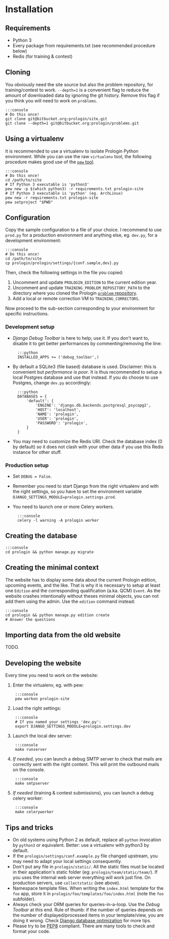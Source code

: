 # Installation


## Requirements

* Python 3
* Every package from requirements.txt (see recommended procedure below)
* Redis (for training & contest)

## Cloning

You obviously need the site source but also the problem repository, for
training/contest to work. `--depth=1` is a convenient flag to reduce the amount
of downloaded data by ignoring the git history. Remove this flag if you think
you will need to work on `problems`.

    :::console
    # Do this once!
    git clone git@bitbucket.org:prologin/site.git
    git clone --depth=1 git@bitbucket.org:prologin/problems.git

## Using a virtualenv

It is recommended to use a virtualenv to isolate Prologin Python environment.
While you can use the raw `virtualenv` tool, the following procedure makes good
use of the [`pew` tool](https://pypi.python.org/pypi/pew/).

    :::console
    # Do this once!
    cd /path/to/site
    # If Python 3 executable is 'python3'
    pew new -p $(which python3) -r requirements.txt prologin-site
    # If Python 3 executable is 'python' (eg. ArchLinux)
    pew new -r requirements.txt prologin-site
    pew setproject "$PWD"

## Configuration

Copy the sample configuration to a file of your choice. I recommend to use
`prod.py` for a production environment and anything else, eg. `dev.py`, for
a development environment:

    :::console
    # Do this once!
    cd /path/to/site
    cp prologin/prologin/settings/{conf.sample,dev}.py

Then, check the following settings in the file you copied:

1. Uncomment and update `PROLOGIN_EDITION` to the current edition year.
1. Uncomment and update `TRAINING_PROBLEM_REPOSITORY_PATH` to the directory where
   you cloned the Prologin [`problem` repository](https://bitbucket.org/prologin/problems/).
1. Add a local or remote correction VM to `TRAINING_CORRECTORS`.

Now proceed to the sub-section corresponding to your environment for specific
instructions.

### Development setup

* *Django Debug Toolbar* is here to help; use it. If you don't want to, disable
  it to get better performances by commenting/removing the line:

        :::python
        INSTALLED_APPS += ('debug_toolbar',)

* By default a SQLite3 (file based) database is used. Disclaimer: this is
  convenient but *performance is poor*. It is thus recommended to setup a local
  Postgres database and use that instead. If you do choose to use Postgres,
  change `dev.py` accordingly:

        :::python
        DATABASES = {
            'default': {
                'ENGINE': 'django.db.backends.postgresql_psycopg2',
                'HOST': 'localhost',
                'NAME': 'prologin',
                'USER': 'prologin',
                'PASSWORD': 'prologin',
            }
        }

* You may need to customize the Redis URI. Check the database index (0 by
  default) so it does not clash with your other data if you use this Redis
  instance for other stuff.

### Production setup

* Set `DEBUG = False`.
* Remember you need to start Django from the right virtualenv and with the right settings,
  so you have to set the environment variable `DJANGO_SETTINGS_MODULE=prologin.settings.prod`.
* You need to launch one or more Celery workers.

        :::console
        celery -l warning -A prologin worker

## Creating the database

    :::console
    cd prologin && python manage.py migrate

## Creating the minimal context

The website has to display some data about the current Prologin edition, upcoming events,
and the like. That is why it is necessary to setup at least one `Edition` and the
corresponding qualification (a.ka. QCM) `Event`. As the website crashes intentionally
without theses minimal objects, you can not add them using the admin. Use the `edition`
command instead:

    :::console
    cd prologin && python manage.py edition create
    # Answer the questions

## Importing data from the old website

TODO.

## Developing the website

Every time you need to work on the website:

1. Enter the virtualenv, eg. with pew:

        :::console
        pew workon prologin-site

1. Load the right settings:

        :::console
        # If you named your settings 'dev.py':
        export DJANGO_SETTINGS_MODULE=prologin.settings.dev 

1. Launch the local dev server:

        :::console
        make runserver

1. *If needed*, you can launch a debug SMTP server to check that mails are
   correctly sent with the right content. This will print the outbound mails
   on the console.
   
        :::console
        make smtpserver
    
1. *If needed* (training & contest submissions), you can launch a debug celery
   worker:
    
        :::console
        make celeryworker


## Tips and tricks

* On old systems using Python 2 as default, replace all `python` invocation by `python3` or equivalent. Better: use a virtualenv with python3 by default.
* If the `prologin/settings/conf.example.py` file changed upstream, you may need to adapt your local settings consequently.
* Don't put any file in `prologin/static/`. All the static files must be
  located in their application's static folder
  (eg: `prologin/team/static/team/`). If you uses the internal web server 
  everything will work just fine. On production servers, use `collectstatic`
  (see above).
* Namespace template files. When writing the `index.html` template for the
  `foo` app, store it in `prologin/foo/templates/foo/index.html` (note the
  `foo` subfolder).
* Always check your ORM queries for queries-in-a-loop. Use the *Debug Toolbar*
  at this end. Rule of thumb: if the number of queries depends on the number
  of displayed/processed items in your template/view, you are doing it wrong.
  Check [Django database optimization](https://docs.djangoproject.com/en/1.8/topics/db/optimization/)
  for more tips.
* Please try to be [PEP8](https://www.python.org/dev/peps/pep-0008/) compliant.
  There are many tools to check and format your code.